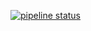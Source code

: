 [![pipeline status](https://gitlab.com/vreshniak/gitlab-ci/badges/main/pipeline.svg)](https://gitlab.com/vreshniak/gitlab-ci/-/pipelines)
